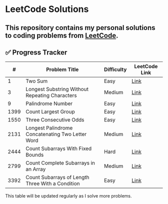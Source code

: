 # LeetCode Solutions

This repository contains my personal solutions to coding problems from [LeetCode](https://leetcode.com).
---


## ✅ Progress Tracker

| # | Problem Title | Difficulty | LeetCode Link |
|---|---------------|------------|----------------|
| 1 | Two Sum | Easy | [Link](https://leetcode.com/problems/two-sum) |
| 3 | Longest Substring Without Repeating Characters | Medium | [Link](https://leetcode.com/problems/longest-substring-without-repeating-characters) |
| 9 | Palindrome Number | Easy | [Link](https://leetcode.com/problems/palindrome-number) |
| 1399 | Count Largest Group | Easy | [Link](https://leetcode.com/problems/count-largest-group) |
| 1550 | Three Consecutive Odds | Easy | [Link](https://leetcode.com/problems/three-consecutive-odds) |
| 2131 | Longest Palindrome Concatenating Two Letter Word | Medium | [Link](https://leetcode.com/problems/longest-palindrome-by-concatenating-two-letter-words) |
| 2444 | Count Subarrays With Fixed Bounds | Hard | [Link](https://leetcode.com/problems/count-subarrays-with-fixed-bounds) |
| 2799 | Count Complete Subarrays in an Array | Medium | [Link](https://leetcode.com/problems/count-complete-subarrays-in-an-array) |
| 3392 | Count Subarrays of Length Three With a Condition | Easy | [Link](https://leetcode.com/problems/count-subarrays-of-length-three-with-a-condition) |

This table will be updated regularly as I solve more problems.
